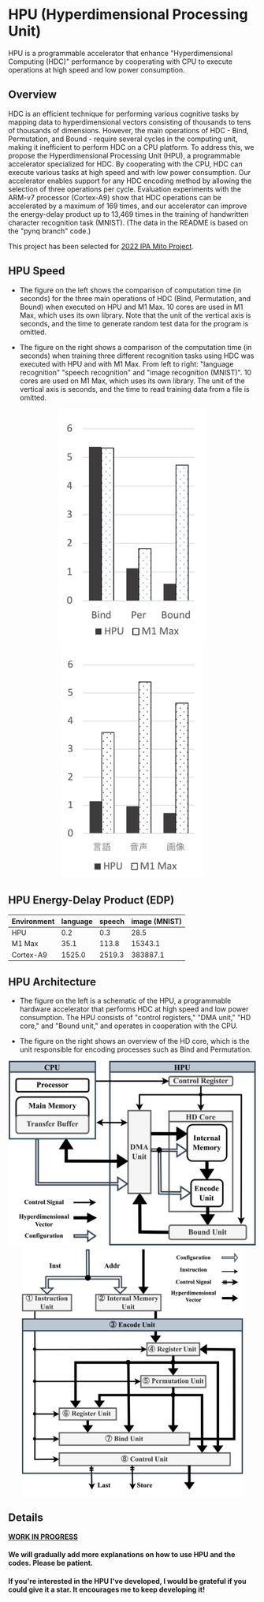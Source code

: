 # HPU (Hyperdimensional Processing Unit)

HPU is a programmable accelerator that enhance "Hyperdimensional Computing (HDC)" performance by cooperating with CPU to execute operations at high speed and low power consumption.

## Overview

HDC is an efficient technique for performing various cognitive tasks by mapping data to hyperdimensional vectors consisting of thousands to tens of thousands of dimensions. However, the main operations of HDC - Bind, Permutation, and Bound - require several cycles in the computing unit, making it inefficient to perform HDC on a CPU platform. To address this, we propose the Hyperdimensional Processing Unit (HPU), a programmable accelerator specialized for HDC. By cooperating with the CPU, HDC can execute various tasks at high speed and with low power consumption. Our accelerator enables support for any HDC encoding method by allowing the selection of three operations per cycle. Evaluation experiments with the ARM-v7 processor (Cortex-A9) show that HDC operations can be accelerated by a maximum of 169 times, and our accelerator can improve the energy-delay product up to 13,469 times in the training of handwritten character recognition task (MNIST). (The data in the README is based on the "pynq branch" code.)

This project has been selected for [2022 IPA Mito Project](https://www.ipa.go.jp/jinzai/mitou/2022/gaiyou_tk-4.html).

## HPU Speed

- The figure on the left shows the comparison of computation time (in seconds) for the three main operations of HDC (Bind, Permutation, and Bound) when executed on HPU and M1 Max. 10 cores are used in M1 Max, which uses its own library. Note that the unit of the vertical axis is seconds, and the time to generate random test data for the program is omitted.

- The figure on the right shows a comparison of the computation time (in seconds) when training three different recognition tasks using HDC was executed with HPU and with M1 Max. From left to right: "language recognition" "speech recognition" and "image recognition (MNIST)". 10 cores are used on M1 Max, which uses its own library. The unit of the vertical axis is seconds, and the time to read training data from a file is omitted.

<div align="center">
<img src="docs/bench.png" width="300">  <img src="docs/app.png" width="291">
</div>

## HPU Energy-Delay Product (EDP)

| Environment  | language | speech | image (MNIST)
|-------------------------------|----------|----------|--------
| HPU          | 0.2  | 0.3   | 28.5
| M1 Max           | 35.1   | 113.8    | 15343.1
| Cortex-A9  | 1525.0   | 2519.3    | 383887.1

## HPU Architecture

- The figure on the left is a schematic of the HPU, a programmable hardware accelerator that performs HDC at high speed and low power consumption.
The HPU consists of "control registers," "DMA unit," "HD core," and "Bound unit," and operates in cooperation with the CPU.

- The figure on the right shows an overview of the HD core, which is the unit responsible for encoding processes such as Bind and Permutation.

<div align="center">
<img src="docs/hpu_arch.png" width="550">  <img src="docs/hdcore_arch.png" width="450">
</div>

## Details

<ins>**WORK IN PROGRESS**</ins>


#### We will gradually add more explanations on how to use HPU and the codes. Please be patient.

#### If you're interested in the HPU I've developed, I would be grateful if you could give it a star. It encourages me to keep developing it!
